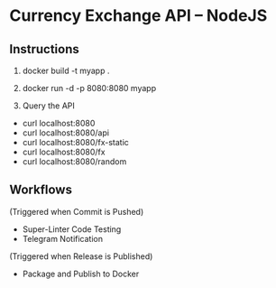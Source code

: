 # Currency Exchange API – NodeJS

## Instructions

1. docker build -t myapp .

2. docker run -d -p 8080:8080 myapp

3. Query the API
- curl localhost:8080
- curl localhost:8080/api
- curl localhost:8080/fx-static
- curl localhost:8080/fx
- curl localhost:8080/random

## Workflows

(Triggered when Commit is Pushed)
- Super-Linter Code Testing
- Telegram Notification

(Triggered when Release is Published)
- Package and Publish to Docker
